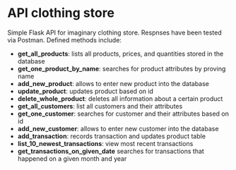 # API clothing store
Simple Flask API for imaginary clothing store. Respnses have been tested via Postman. Defined methods include:
 - **get_all_products**: lists all products, prices, and quantities stored in the database
 - **get_one_product_by_name**: searches for product attributes by proving name
 - **add_new_product**: allows to enter new product into the database
 - **update_product**: updates product based on id
 - **delete_whole_product**: deletes all information about a certain product
 - **get_all_customers**: list all customers and their attributes
 - **get_one_customer**: searches for customer and their attributes based on id
 - **add_new_customer**: allows to enter new customer into the database
 - **add_transaction**: records transaction and updates product table
 - **list_10_newest_transactions**: view most recent transactions
 - **get_transactions_on_given_date** searches for transactions that happened on a given month and year
 
